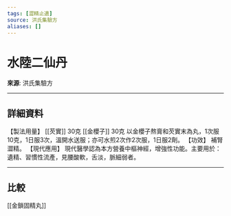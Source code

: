 ```yaml
---
tags: [澀精止遺]
source: 洪氏集驗方
aliases: []
---
```


# 水陸二仙丹

**來源**: 洪氏集驗方  

---

## 詳細資料
【製法用量】 [[芡實]] 30克 [[金櫻子]] 30克
以金櫻子熬膏和芡實末為丸，1次服10克，1日服3次，溫開水送服；亦可水煎2次作2次服，1日服2劑。
【功效】
補腎澀精。
【現代應用】
現代醫學認為本方營養中樞神經，增強性功能。主要用於：遺精、習慣性流產，見腰酸軟，舌淡，脈細弱者。

---

## 比較
[[金鎖固精丸]]
